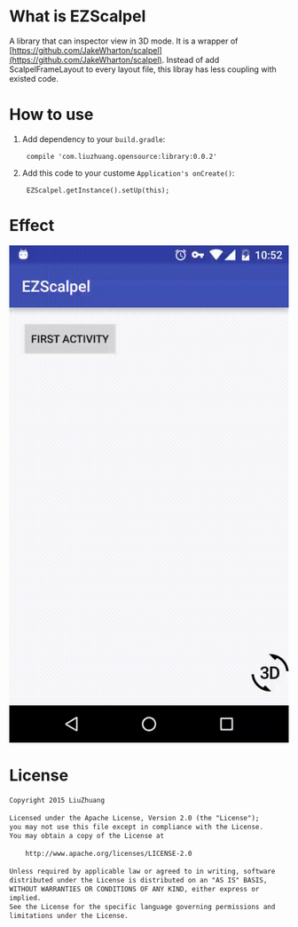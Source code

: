 # What is EZScalpel
A library that can inspector view in 3D mode.
It is a wrapper of [https://github.com/JakeWharton/scalpel](https://github.com/JakeWharton/scalpel). Instead of add ScalpelFrameLayout to every layout file, this libray has less coupling with existed code.

# How to use

1. Add dependency to your `build.gradle`:

		compile 'com.liuzhuang.opensource:library:0.0.2'

2. Add this code to your custome `Application's onCreate()`:

    	EZScalpel.getInstance().setUp(this);

# Effect


![effect](./effect.gif)

# License

	Copyright 2015 LiuZhuang

	Licensed under the Apache License, Version 2.0 (the "License");
	you may not use this file except in compliance with the License.
	You may obtain a copy of the License at

   		http://www.apache.org/licenses/LICENSE-2.0

	Unless required by applicable law or agreed to in writing, software
	distributed under the License is distributed on an "AS IS" BASIS,
	WITHOUT WARRANTIES OR CONDITIONS OF ANY KIND, either express or implied.
	See the License for the specific language governing permissions and
	limitations under the License.